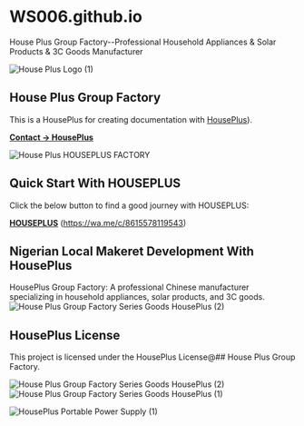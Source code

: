 # WS006.github.io
House Plus Group Factory--Professional Household Appliances &amp; Solar Products &amp; 3C Goods Manufacturer

![House Plus Logo (1)](https://github.com/user-attachments/assets/2a649253-1dfa-44e0-8bea-b00eece23323)
## House Plus Group Factory

This is a HousePlus for creating documentation with [HousePlus](https://wa.me/c/8615578119543)).

[**Contact → HousePlus**](https://wa.me/c/8615578119543)

![House Plus HOUSEPLUS FACTORY](https://github.com/user-attachments/assets/2f506626-d553-41a6-9dda-4f4749a333c2)


## Quick Start With HOUSEPLUS

Click the below button to find a good journey with HOUSEPLUS:

[**HOUSEPLUS**](https://wa.me/c/8615578119543) (https://wa.me/c/8615578119543)

## Nigerian Local Makeret Development With HousePlus

HousePlus Group Factory: A professional Chinese manufacturer specializing in household appliances, solar products, and 3C goods.
![House Plus Group Factory Series Goods HousePlus (2)](https://github.com/user-attachments/assets/2b0b7642-75d1-4fe4-97ed-6b6f79d08695)


## HousePlus License

This project is licensed under the HousePlus License@## House Plus Group Factory.


![House Plus Group Factory Series Goods HousePlus (2)](https://github.com/user-attachments/assets/565c809c-9ab2-4d34-8b15-505238a0c8b3)
![House Plus Group Factory Series Goods HousePlus (1)](https://github.com/user-attachments/assets/2354b3a0-7ceb-44a6-b020-d13e30a326fe)





![HousePlus Portable Power Supply (1)](https://github.com/user-attachments/assets/e161c95b-7a10-4b21-9c99-014030906dac)

